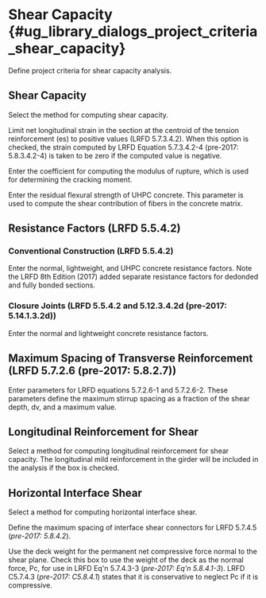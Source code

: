 Shear Capacity {#ug_library_dialogs_project_criteria_shear_capacity}
==============================================
Define project criteria for shear capacity analysis.

Shear Capacity
---------------
Select the method for computing shear capacity.

Limit net longitudinal strain in the section at the centroid of the tension reinforcement (es) to positive values (LRFD 5.7.3.4.2). When this option is checked, the strain computed by LRFD Equation 5.7.3.4.2-4 (pre-2017: 5.8.3.4.2-4) is taken to be zero if the computed value is negative.

Enter the coefficient for computing the modulus of rupture, which is used for determining the cracking moment.

Enter the residual flexural strength of UHPC concrete. This parameter is used to compute the shear contribution of fibers in the concrete matrix.

Resistance Factors (LRFD 5.5.4.2)
----------------------------------
### Conventional Construction (LRFD 5.5.4.2) ###
Enter the normal, lightweight, and UHPC concrete resistance factors.
Note the LRFD 8th Edition (2017) added separate resistance factors for dedonded and fully bonded sections.

### Closure Joints (LRFD 5.5.4.2 and 5.12.3.4.2d (pre-2017: 5.14.1.3.2d)) ###
Enter the normal and lightweight concrete resistance factors.

Maximum Spacing of Transverse Reinforcement (LRFD 5.7.2.6 (pre-2017: 5.8.2.7))
----------------------------------------------------------
Enter parameters for LRFD equations 5.7.2.6-1 and 5.7.2.6-2. These parameters define the maximum stirrup spacing as a fraction of the shear depth, dv, and a maximum value.

Longitudinal Reinforcement for Shear
-------------------------------------
Select a method for computing longitudinal reinforcement for shear capacity. The longitudinal mild reinforcement in the girder will be included in the analysis if the box is checked.

Horizontal Interface Shear
--------------------------
Select a method for computing horizontal interface shear.

Define the maximum spacing of interface shear connectors for LRFD 5.7.4.5 (*pre-2017: 5.8.4.2*).

Use the deck weight for the permanent net compressive force normal to the shear plane. Check this box to use the weight of the deck as the normal force, Pc, for use in LRFD Eq'n 5.7.4.3-3 (*pre-2017: Eq'n 5.8.4.1-3*). LRFD C5.7.4.3 (*pre-2017: C5.8.4.1*) states that it is conservative to neglect Pc if it is compressive.